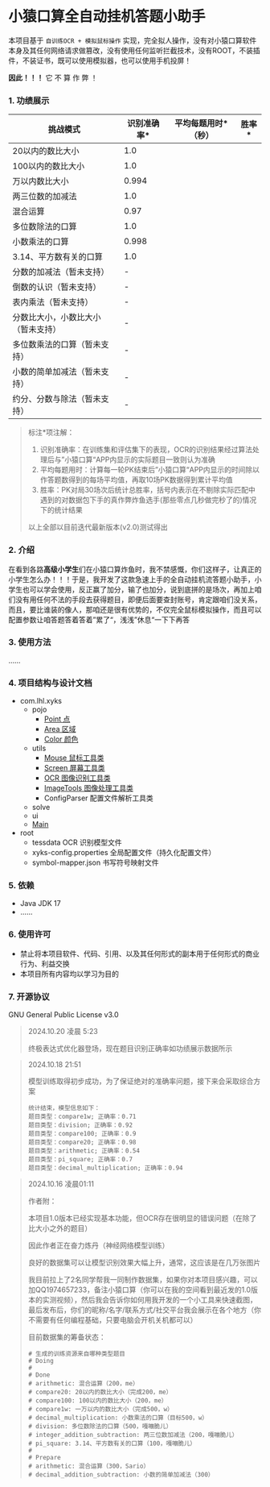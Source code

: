 # 小猿口算全自动挂机答题小助手

本项目基于 `自训练OCR + 模拟鼠标操作` 实现，完全拟人操作，没有对小猿口算软件本身及其任何网络请求做篡改，没有使用任何监听拦截技术，没有ROOT，不装插件，不装证书，既可以使用模拟器，也可以使用手机投屏！

**因此！！！**  它 不 算 作 弊 ！

### 1. 功绩展示

| 挑战模式                           | 识别准确率* | 平均每题用时*（秒） | 胜率* |
| ---------------------------------- | ----------- | ------------------- | ----- |
| 20以内的数比大小                   | 1.0         |                     |       |
| 100以内的数比大小                  | 1.0         |                     |       |
| 万以内数比大小                     | 0.994       |                     |       |
| 两三位数的加减法                   | 1.0         |                     |       |
| 混合运算                           | 0.97        |                     |       |
| 多位数除法的口算                   | 1.0         |                     |       |
| 小数乘法的口算                     | 0.998       |                     |       |
| 3.14、平方数有关的口算             | 1.0         |                     |       |
| 分数的加减法（暂未支持）           | -           |                     |       |
| 倒数的认识（暂未支持）             | -           |                     |       |
| 表内乘法（暂未支持）               | -           |                     |       |
| 分数比大小，小数比大小（暂未支持） | -           |                     |       |
| 多位数乘法的口算（暂未支持）       | -           |                     |       |
| 小数的简单加减法（暂未支持）       | -           |                     |       |
| 约分、分数与除法（暂未支持）       | -           |                     |       |

> 标注*项注解：
>
> 1. 识别准确率：在训练集和评估集下的表现，OCR的识别结果经过算法处理后与”小猿口算“APP内显示的实际题目一致则认为准确
> 2. 平均每题用时：计算每一轮PK结束后”小猿口算“APP内显示的时间除以作答题数得到的每场平均值，再取10场PK数据得到累计平均值
> 3. 胜率：PK对局30场次后统计总胜率，括号内表示在不剔除实际匹配中遇到的对数据包下手的真作弊炸鱼选手(那些零点几秒做完秒了的)情况下的统计结果
>
> 以上全部以目前迭代最新版本(v2.0)测试得出

### 2. 介绍

在看到各路**高级小学生**们在小猿口算炸鱼时，我不禁感慨，你们这样子，让真正的小学生怎么办！！！于是，我开发了这款急速上手的全自动挂机流答题小助手，小学生也可以学会使用，反正赢了加分，输了也加分，说到底拼的是场次，再加上咱们没有用任何不法的手段去获得题目，即便后面要查封账号，肯定跟咱们没关系，而且，要比谁装的像人，那咱还是很有优势的，不仅完全鼠标模拟操作，而且可以配置参数让咱答题答着答着”累了“，浅浅”休息“一下下再答

### 3. 使用方法

……

### 4. 项目结构与设计文档

- com.lhl.xyks
  - pojo
    - [Point 点](doc/design/com.lhl.xyks.pojo.Point.md)
    - [Area 区域](doc/design/com.lhl.xyks.pojo.Area.md)
    - [Color 颜色](doc/design/com.lhl.xyks.pojo.Color.md)
  - utils
    - [Mouse 鼠标工具类](doc/design/com.lhl.xyks.utils.Mouse.md)
    - [Screen 屏幕工具类](doc/design/com.lhl.xyks.utils.Screen.md)
    - [OCR 图像识别工具类](doc/design/com.lhl.xyks.utils.OCR.md)
    - [ImageTools 图像处理工具类](doc/design/com.lhl.xyks.utils.ImageTools.md)
    - ConfigParser 配置文件解析工具类
  - solve
  - ui
  - [Main](doc/design/com.lhl.xyks.Main.md)
- root
  - tessdata OCR 识别模型文件
  - xyks-config.properties 全局配置文件（持久化配置文件）
  - symbol-mapper.json 书写符号映射文件

### 5. 依赖

- Java JDK 17
- ……

### 6. 使用许可

- 禁止将本项目软件、代码、引用、以及其任何形式的副本用于任何形式的商业行为、利益交换
- 本项目所有内容均以学习为目的

### 7. 开源协议

GNU General Public License v3.0 


> 2024.10.20 凌晨 5:23
>
> 终极表达式优化器登场，现在题目识别正确率如功绩展示数据所示

> 2024.10.18 21:51
>
> 模型训练取得初步成功，为了保证绝对的准确率问题，接下来会采取综合方案
>
> ```
> 统计结束，模型信息如下：
> 题目类型：compare1w; 正确率：0.71
> 题目类型：division; 正确率：0.92
> 题目类型：compare100; 正确率：0.9
> 题目类型：compare20; 正确率：0.98
> 题目类型：arithmetic; 正确率：0.54
> 题目类型：pi_square; 正确率：0.7
> 题目类型：decimal_multiplication; 正确率：0.94
> ```

> 2024.10.16 凌晨01:11
>
> 作者附：
>
> 本项目1.0版本已经实现基本功能，但OCR存在很明显的错误问题（在除了比大小之外的题目）
>
> 因此作者正在奋力炼丹（神经网络模型训练）
>
> 良好的数据集可以让模型识别效果大幅上升，通常，这应该是在几万张图片
>
> 我目前拉上了2名同学帮我一同制作数据集，如果你对本项目感兴趣，可以加QQ1974657233，备注小猿口算（你可以在我的空间看到最近发的1.0版本的实测视频），然后我会告诉你如何用我开发的一个小工具来快速截图，最后发布后，你们的昵称/名字/联系方式/社交平台我会展示在各个地方（你不需要有任何编程基础，只要电脑会开机关机都可以）
>
> 目前数据集的筹备状态：
>
> ```properties
> # 生成的训练资源来自哪种类型题目
> # Doing
> #
> # Done
> # arithmetic: 混合运算（200，me）
> # compare20: 20以内的数比大小（完成200，me）
> # compare100: 100以内的数比大小（200，me）
> # compare1w: 一万以内的数比大小（完成500，w）
> # decimal_multiplication: 小数乘法的口算（目标500，w）
> # division: 多位数除法的口算（500，嘎嘣脆儿）
> # integer_addition_subtraction: 两三位数加减法（200，嘎嘣脆儿）
> # pi_square: 3.14、平方数有关的口算（100，嘎嘣脆儿）
> #
> # Prepare
> # arithmetic: 混合运算（300，Sario）
> # decimal_addition_subtraction: 小数的简单加减法（300）
> ```

